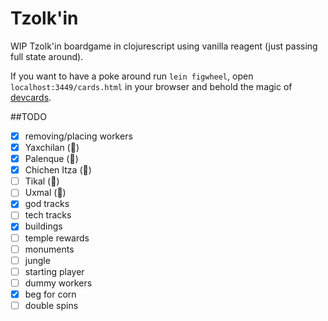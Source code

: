 # Tzolk'in
WIP Tzolk'in boardgame in clojurescript using vanilla reagent (just passing full state around).

If you want to have a poke around run `lein figwheel`, open
`localhost:3449/cards.html` in your browser and behold the magic of
[devcards](https://github.com/bhauman/devcards).

##TODO
 - [x] removing/placing workers
 - [x] Yaxchilan (🍈)
 - [x] Palenque (🍏)
 - [x] Chichen Itza (🍇)
 - [ ] Tikal (🍓)
 - [ ] Uxmal (🍋)
 - [x] god tracks
 - [ ] tech tracks
 - [x] buildings
 - [ ] temple rewards
 - [ ] monuments
 - [ ] jungle
 - [ ] starting player
 - [ ] dummy workers
 - [x] beg for corn
 - [ ] double spins
